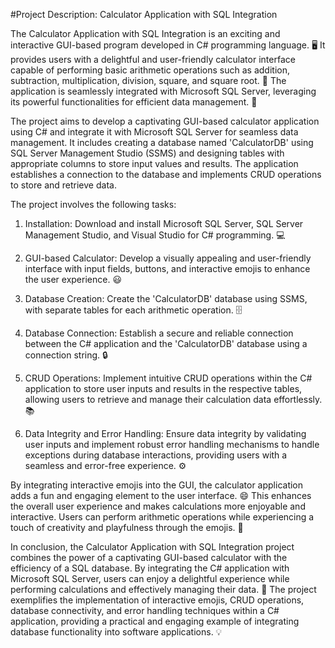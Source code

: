 #Project Description: Calculator Application with SQL Integration

The Calculator Application with SQL Integration is an exciting and interactive GUI-based program developed in C# programming language. 🖥️ It provides users with a delightful and user-friendly calculator interface capable of performing basic arithmetic operations such as addition, subtraction, multiplication, division, square, and square root. 🧮 The application is seamlessly integrated with Microsoft SQL Server, leveraging its powerful functionalities for efficient data management. 💾

The project aims to develop a captivating GUI-based calculator application using C# and integrate it with Microsoft SQL Server for seamless data management. It includes creating a database named 'CalculatorDB' using SQL Server Management Studio (SSMS) and designing tables with appropriate columns to store input values and results. The application establishes a connection to the database and implements CRUD operations to store and retrieve data.

The project involves the following tasks:

1. Installation: Download and install Microsoft SQL Server, SQL Server Management Studio, and Visual Studio for C# programming. 💻

2. GUI-based Calculator: Develop a visually appealing and user-friendly interface with input fields, buttons, and interactive emojis to enhance the user experience. 😃

3. Database Creation: Create the 'CalculatorDB' database using SSMS, with separate tables for each arithmetic operation. 🗄️

4. Database Connection: Establish a secure and reliable connection between the C# application and the 'CalculatorDB' database using a connection string. 🔒

5. CRUD Operations: Implement intuitive CRUD operations within the C# application to store user inputs and results in the respective tables, allowing users to retrieve and manage their calculation data effortlessly. 📚

6. Data Integrity and Error Handling: Ensure data integrity by validating user inputs and implement robust error handling mechanisms to handle exceptions during database interactions, providing users with a seamless and error-free experience. ⚙️

By integrating interactive emojis into the GUI, the calculator application adds a fun and engaging element to the user interface. 😄 This enhances the overall user experience and makes calculations more enjoyable and interactive. Users can perform arithmetic operations while experiencing a touch of creativity and playfulness through the emojis. 💫

In conclusion, the Calculator Application with SQL Integration project combines the power of a captivating GUI-based calculator with the efficiency of a SQL database. By integrating the C# application with Microsoft SQL Server, users can enjoy a delightful experience while performing calculations and effectively managing their data. 🌟 The project exemplifies the implementation of interactive emojis, CRUD operations, database connectivity, and error handling techniques within a C# application, providing a practical and engaging example of integrating database functionality into software applications. 💡
